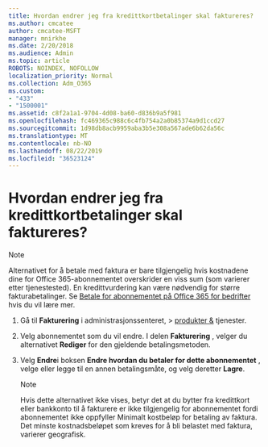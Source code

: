 ```yaml
---
title: Hvordan endrer jeg fra kredittkortbetalinger skal faktureres?
ms.author: cmcatee
author: cmcatee-MSFT
manager: mnirkhe
ms.date: 2/20/2018
ms.audience: Admin
ms.topic: article
ROBOTS: NOINDEX, NOFOLLOW
localization_priority: Normal
ms.collection: Adm_O365
ms.custom:
- "433"
- "1500001"
ms.assetid: c8f2a1a1-9704-4d08-ba60-d836b9a5f981
ms.openlocfilehash: fc469365c988c6c4fb754a2a0b85374a9d1ccd27
ms.sourcegitcommit: 1d98db8acb9959aba3b5e308a567ade6b62da56c
ms.translationtype: MT
ms.contentlocale: nb-NO
ms.lasthandoff: 08/22/2019
ms.locfileid: "36523124"
---
```

# <a name="how-do-i-change-from-credit-card-payments-to-invoice"></a>Hvordan endrer jeg fra kredittkortbetalinger skal faktureres?

> [!NOTE]
> Alternativet for å betale med faktura er bare tilgjengelig hvis kostnadene dine for Office 365-abonnementet overskrider en viss sum (som varierer etter tjenestested). En kredittvurdering kan være nødvendig for større fakturabetalinger. Se [Betale for abonnementet på Office 365 for bedrifter](https://docs.microsoft.com/office365/admin/subscriptions-and-billing/pay-for-your-subscription) hvis du vil lære mer.
  
1. Gå til **Fakturering** i administrasjonssenteret, \> [produkter &](https://go.microsoft.com/fwlink/p/?linkid=842054) tjenester.

2. Velg abonnementet som du vil endre. I delen **Fakturering** , velger du alternativet **Rediger** for den gjeldende betalingsmetoden.

3. Velg **Endre**i boksen **Endre hvordan du betaler for dette abonnementet** , velge eller legge til en annen betalingsmåte, og velg deretter **Lagre**.

   > [!NOTE]
   > Hvis dette alternativet ikke vises, betyr det at du bytter fra kredittkort eller bankkonto til å fakturere er ikke tilgjengelig for abonnementet fordi abonnementet ikke oppfyller Minimalt kostbeløp for betaling av faktura. Det minste kostnadsbeløpet som kreves for å bli belastet med faktura, varierer geografisk.
  
